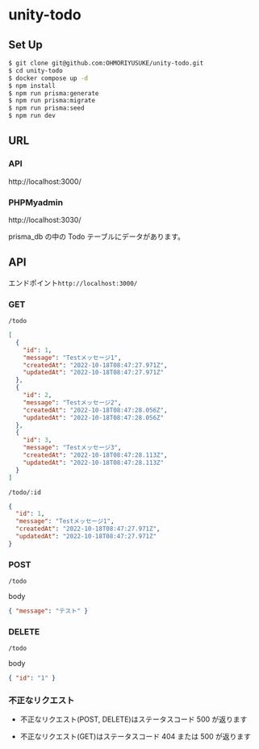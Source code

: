 # unity-todo

## Set Up

```sh
$ git clone git@github.com:OHMORIYUSUKE/unity-todo.git
$ cd unity-todo
$ docker compose up -d
$ npm install
$ npm run prisma:generate
$ npm run prisma:migrate
$ npm run prisma:seed
$ npm run dev
```

## URL

### API

http://localhost:3000/

### PHPMyadmin

http://localhost:3030/

prisma_db の中の Todo テーブルにデータがあります。

## API

エンドポイント`http://localhost:3000/`

### GET

`/todo`

```json
[
  {
    "id": 1,
    "message": "Testメッセージ1",
    "createdAt": "2022-10-18T08:47:27.971Z",
    "updatedAt": "2022-10-18T08:47:27.971Z"
  },
  {
    "id": 2,
    "message": "Testメッセージ2",
    "createdAt": "2022-10-18T08:47:28.056Z",
    "updatedAt": "2022-10-18T08:47:28.056Z"
  },
  {
    "id": 3,
    "message": "Testメッセージ3",
    "createdAt": "2022-10-18T08:47:28.113Z",
    "updatedAt": "2022-10-18T08:47:28.113Z"
  }
]
```

`/todo/:id`

```json
{
  "id": 1,
  "message": "Testメッセージ1",
  "createdAt": "2022-10-18T08:47:27.971Z",
  "updatedAt": "2022-10-18T08:47:27.971Z"
}
```

### POST

`/todo`

body

```json
{ "message": "テスト" }
```

### DELETE

`/todo`

body

```json
{ "id": "1" }
```

### 不正なリクエスト

- 不正なリクエスト(POST, DELETE)はステータスコード 500 が返ります

- 不正なリクエスト(GET)はステータスコード 404 または 500 が返ります
